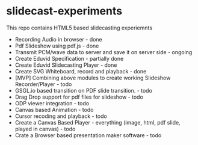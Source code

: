 # slidecast-experiments
This repo contains HTML5 based slidecasting experiemnts

* Recording Audio in browser - done
* Pdf Slideshow using pdf.js - done
* Transmit PCM/wave data to server and save it on server side - ongoing
* Create Eduvid Specification - partially done
* Create Eduvid Slidecasting Player - done
* Create SVG Whiteboard, record and playback - done
* [MVP] Combining above modules to create working Slideshow Recorder/Player -  todo
* GSGL.io based transition on PDF slide transition. - todo
* Drag Drop support for pdf files for slideshow - todo
* ODP viewer integration - todo
* Canvas based Animation - todo
* Cursor recoding and playback - todo
* Create a Canvas Based Player - everything (image, html, pdf slide, played in canvas) - todo
* Crate a Browser based presentation maker software - todo
